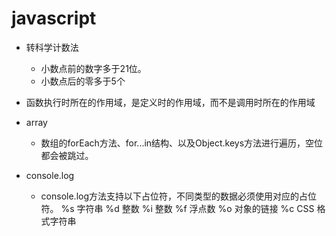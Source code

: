 # javascript

* 转科学计数法
  * 小数点前的数字多于21位。
  * 小数点后的零多于5个

* 函数执行时所在的作用域，是定义时的作用域，而不是调用时所在的作用域

* array
  * 数组的forEach方法、for...in结构、以及Object.keys方法进行遍历，空位都会被跳过。

* console.log
  * console.log方法支持以下占位符，不同类型的数据必须使用对应的占位符。
%s 字符串
%d 整数
%i 整数
%f 浮点数
%o 对象的链接
%c CSS 格式字符串
